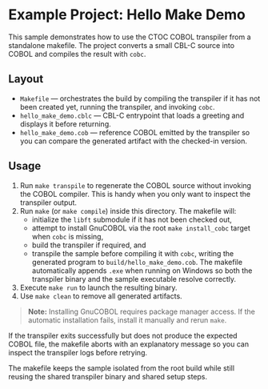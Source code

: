 # Example Project: Hello Make Demo

This sample demonstrates how to use the CTOC COBOL transpiler from a
standalone makefile. The project converts a small CBL-C source into
COBOL and compiles the result with `cobc`.

## Layout

- `Makefile` — orchestrates the build by compiling the transpiler if it
  has not been created yet, running the transpiler, and invoking `cobc`.
- `hello_make_demo.cblc` — CBL-C entrypoint that loads a greeting and displays it before returning.
- `hello_make_demo.cob` — reference COBOL emitted by the transpiler so
  you can compare the generated artifact with the checked-in version.

## Usage

1. Run `make transpile` to regenerate the COBOL source without invoking
   the COBOL compiler. This is handy when you only want to inspect the
   transpiler output.
2. Run `make` (or `make compile`) inside this directory. The makefile will:
   - initialize the `libft` submodule if it has not been checked out,
   - attempt to install GnuCOBOL via the root `make install_cobc` target
     when `cobc` is missing,
   - build the transpiler if required, and
   - transpile the sample before compiling it with `cobc`, writing the
     generated program to `build/hello_make_demo.cob`.
   The makefile automatically appends `.exe` when running on Windows so
   both the transpiler binary and the sample executable resolve
   correctly.
3. Execute `make run` to launch the resulting binary.
4. Use `make clean` to remove all generated artifacts.

> **Note:** Installing GnuCOBOL requires package manager access. If the
> automatic installation fails, install it manually and rerun `make`.

If the transpiler exits successfully but does not produce the expected
COBOL file, the makefile aborts with an explanatory message so you can
inspect the transpiler logs before retrying.

The makefile keeps the sample isolated from the root build while still
reusing the shared transpiler binary and shared setup steps.
